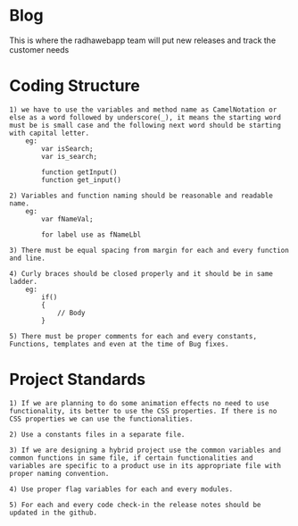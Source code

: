 Blog
====

This is where the radhawebapp team will put new releases and track the customer needs

Coding Structure
================

    1) we have to use the variables and method name as CamelNotation or else as a word followed by underscore(_), it means the starting word must be is small case and the following next word should be starting with capital letter.
        eg:
            var isSearch;
            var is_search;

            function getInput()
            function get_input()

    2) Variables and function naming should be reasonable and readable name.
        eg:
            var fNameVal;

            for label use as fNameLbl

    3) There must be equal spacing from margin for each and every function and line.

    4) Curly braces should be closed properly and it should be in same ladder.
        eg:
            if()
            {
                // Body
            }

    5) There must be proper comments for each and every constants, Functions, templates and even at the time of Bug fixes.

Project Standards
=================

    1) If we are planning to do some animation effects no need to use functionality, its better to use the CSS properties. If there is no CSS properties we can use the functionalities.

    2) Use a constants files in a separate file.

    3) If we are designing a hybrid project use the common variables and common functions in same file, if certain functionalities and variables are specific to a product use in its appropriate file with proper naming convention.

    4) Use proper flag variables for each and every modules.

    5) For each and every code check-in the release notes should be updated in the github.

